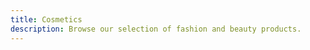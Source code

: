 ```yaml
---
title: Cosmetics
description: Browse our selection of fashion and beauty products.
---
```


<product-list heading="Cosmetics" category="cosmetics" single></product-list>
